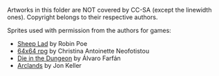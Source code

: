 Artworks in this folder are NOT covered by CC-SA (except the linewidth ones). Copyright belongs to their respective authors. 

Sprites used with permission from the authors for games:

- [Sheep Lad](https://store.steampowered.com/app/2231820/Sheep_Lad) by Robin Poe
- [64x64 rpg](https://castpixel.artstation.com/projects/0XOaE8) by Christina Antoinette Neofotistou
- [Die in the Dungeon](https://store.steampowered.com/app/2026820/Die_in_the_Dungeon/) by Álvaro Farfán
- [Arclands](https://arclands.de) by Jon Keller

